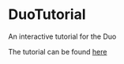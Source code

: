 # DuoTutorial
An interactive tutorial for the Duo

The tutorial can be found [here](https://opensourcelightshows.github.io/DuoTutorial/)

